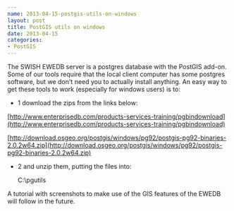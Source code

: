 ```yaml
---
name: 2013-04-15-postgis-utils-on-windows
layout: post
title: PostGIS utils on windows
date: 2013-04-15
categories: 
- PostGIS
---
```


The SWISH EWEDB server is a postgres database with the PostGIS add-on. 
Some of our tools require that the local client computer has some postgres software, but we don't need you to actually install anything.
An easy way to get these tools to work (especially for windows users) is to:

- 1 download the zips from the links below:

[http://www.enterprisedb.com/products-services-training/pgbindownload](http://www.enterprisedb.com/products-services-training/pgbindownload)

[http://download.osgeo.org/postgis/windows/pg92/postgis-pg92-binaries-2.0.2w64.zip](http://download.osgeo.org/postgis/windows/pg92/postgis-pg92-binaries-2.0.2w64.zip)

- 2 and unzip them, 
putting the files into:

    C:\pgutils
    

<p></p>
A tutorial with screenshots to make use of the GIS features of the EWEDB will follow in the future.

